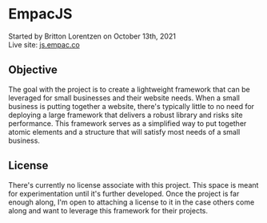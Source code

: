 # EmpacJS

Started by Britton Lorentzen on October 13th, 2021 <br>
Live site: <a href="https://js.empac.co">js.empac.co</a>

## Objective

The goal with the project is to create a lightweight framework that can be leveraged for small businesses and their website needs. When a small business is putting together a website, there's typically little to no need for deploying a large framework that delivers a robust library and risks site performance. This framework serves as a simplified way to put together atomic elements and a structure that will satisfy most needs of a small business.

## License

There's currently no license associate with this project. This space is meant for experimentation until it's further developed. Once the project is far enough along, I'm open to attaching a license to it in the case others come along and want to leverage this framework for their projects.
